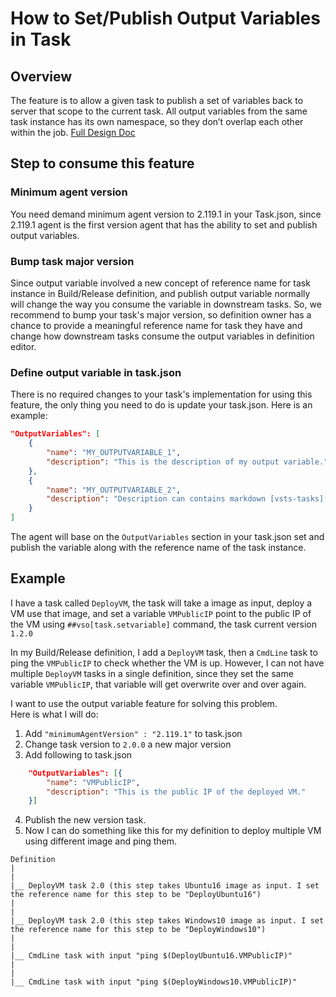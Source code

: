 
# How to Set/Publish Output Variables in Task

## Overview

The feature is to allow a given task to publish a set of variables back to server that scope to the current task. All output variables from the same task instance has its own namespace, so they don’t overlap each other within the job. [Full Design Doc](./outputvariable.md)

## Step to consume this feature

### Minimum agent version

You need demand minimum agent version to 2.119.1 in your Task.json, since 2.119.1 agent is the first version agent that has the ability to set and publish output variables.  

### Bump task major version

Since output variable involved a new concept of reference name for task instance in Build/Release definition, and publish output variable normally will change the way you consume the variable in downstream tasks. So, we recommend to bump your task's major version, so definition owner has a chance to provide a meaningful reference name for task they have and change how downstream tasks consume the output variables in definition editor.

### Define output variable in task.json

There is no required changes to your task's implementation for using this feature, the only thing you need to do is update your task.json.
Here is an example:
```	JSON
"OutputVariables": [
    {
        "name": "MY_OUTPUTVARIABLE_1",
        "description": "This is the description of my output variable."
    }, 
    {
        "name": "MY_OUTPUTVARIABLE_2",
        "description": "Description can contains markdown [vsts-tasks](https://github.com/microsoft/vsts-tasks)"
    }
]
```

The agent will base on the `OutputVariables` section in your task.json set and publish the variable along with the reference name of the task instance.

## Example

I have a task called `DeployVM`, the task will take a image as input, deploy a VM use that image, and set a variable `VMPublicIP` point to the public IP of the VM using `##vso[task.setvariable]` command, the task current version `1.2.0`  

In my Build/Release definition, I add a `DeployVM` task, then a `CmdLine` task to ping the `VMPublicIP` to check whether the VM is up. However, I can not have multiple `DeployVM` tasks in a single definition, since they set the same variable `VMPublicIP`, that variable will get overwrite over and over again.

I want to use the output variable feature for solving this problem.  
Here is what I will do:

1. Add `"minimumAgentVersion" : "2.119.1"` to task.json
1. Change task version to `2.0.0` a new major version
3. Add following to task.json
```JSON
    "OutputVariables": [{
        "name": "VMPublicIP",
        "description": "This is the public IP of the deployed VM."
    }]
```
4. Publish the new version task.
5. Now I can do something like this for my definition to deploy multiple VM using different image and ping them.
```
Definition
|
|
|__ DeployVM task 2.0 (this step takes Ubuntu16 image as input. I set the reference name for this step to be "DeployUbuntu16")
|
|
|__ DeployVM task 2.0 (this step takes Windows10 image as input. I set the reference name for this step to be "DeployWindows10")
|
|
|__ CmdLine task with input "ping $(DeployUbuntu16.VMPublicIP)"
|
|
|__ CmdLine task with input "ping $(DeployWindows10.VMPublicIP)"
```